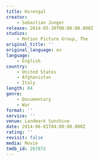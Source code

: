 ```yaml
---
title: Korengal
creator:
    - Sebastian Junger
release: 2014-05-30T00:00:00.000Z
studios:
    - Motion Picture Group, The
original_title: ''
original_language: en
language:
    - English
country:
    - United States
    - Afghanistan
    - Italy
length: 84
genre:
    - Documentary
    - War
format: ''
service: ''
venue: Landmark Sunshine
date: 2014-06-01T04:00:00.000Z
rating: ''
revisit: false
media: Movie
tmdb_id: 267872
---
```



